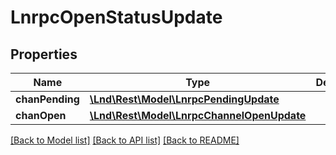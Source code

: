 # LnrpcOpenStatusUpdate

## Properties
Name | Type | Description | Notes
------------ | ------------- | ------------- | -------------
**chanPending** | [**\Lnd\Rest\Model\LnrpcPendingUpdate**](LnrpcPendingUpdate.md) |  | [optional] 
**chanOpen** | [**\Lnd\Rest\Model\LnrpcChannelOpenUpdate**](LnrpcChannelOpenUpdate.md) |  | [optional] 

[[Back to Model list]](../README.md#documentation-for-models) [[Back to API list]](../README.md#documentation-for-api-endpoints) [[Back to README]](../README.md)


